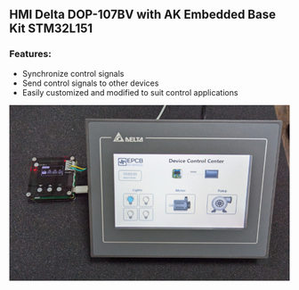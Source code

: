 ## HMI Delta DOP-107BV with AK Embedded Base Kit STM32L151

### Features:
- Synchronize control signals
- Send control signals to other devices
- Easily customized and modified to suit control applications

[<img src="ak-base-kit-stm32l151\hardware\images\hmi-delta-ak-base-kit.png" width="1000"/>](https://epcb.vn/products/ak-embedded-base-kit-lap-trinh-nhung-vi-dieu-khien-mcu)